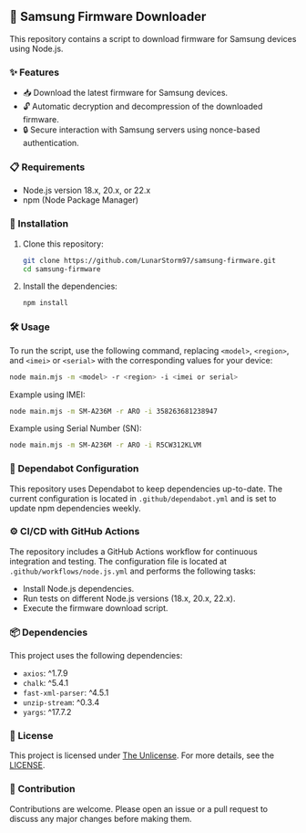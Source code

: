 
## 📱 Samsung Firmware Downloader

This repository contains a script to download firmware for Samsung devices using Node.js.

### ✨ Features

- 📥 Download the latest firmware for Samsung devices.
- 🔓 Automatic decryption and decompression of the downloaded firmware.
- 🔒 Secure interaction with Samsung servers using nonce-based authentication.

### 📋 Requirements

- Node.js version 18.x, 20.x, or 22.x
- npm (Node Package Manager)

### 🚀 Installation

1. Clone this repository:
    ```bash
    git clone https://github.com/LunarStorm97/samsung-firmware.git
    cd samsung-firmware
    ```

2. Install the dependencies:
    ```bash
    npm install
    ```

### 🛠️ Usage

To run the script, use the following command, replacing `<model>`, `<region>`, and `<imei>` or `<serial>` with the corresponding values for your device:

```bash
node main.mjs -m <model> -r <region> -i <imei or serial>
```

Example using IMEI:
```bash
node main.mjs -m SM-A236M -r ARO -i 358263681238947
```

Example using Serial Number (SN):
```bash
node main.mjs -m SM-A236M -r ARO -i R5CW312KLVM
```

### 🤖 Dependabot Configuration

This repository uses Dependabot to keep dependencies up-to-date. The current configuration is located in `.github/dependabot.yml` and is set to update npm dependencies weekly.

### ⚙️ CI/CD with GitHub Actions

The repository includes a GitHub Actions workflow for continuous integration and testing. The configuration file is located at `.github/workflows/node.js.yml` and performs the following tasks:

- Install Node.js dependencies.
- Run tests on different Node.js versions (18.x, 20.x, 22.x).
- Execute the firmware download script.

### 📦 Dependencies

This project uses the following dependencies:

- `axios`: ^1.7.9
- `chalk`: ^5.4.1
- `fast-xml-parser`: ^4.5.1
- `unzip-stream`: ^0.3.4
- `yargs`: ^17.7.2

### 📜 License

This project is licensed under [The Unlicense](https://unlicense.org). For more details, see the [LICENSE](./LICENSE).

### 🤝 Contribution

Contributions are welcome. Please open an issue or a pull request to discuss any major changes before making them.
